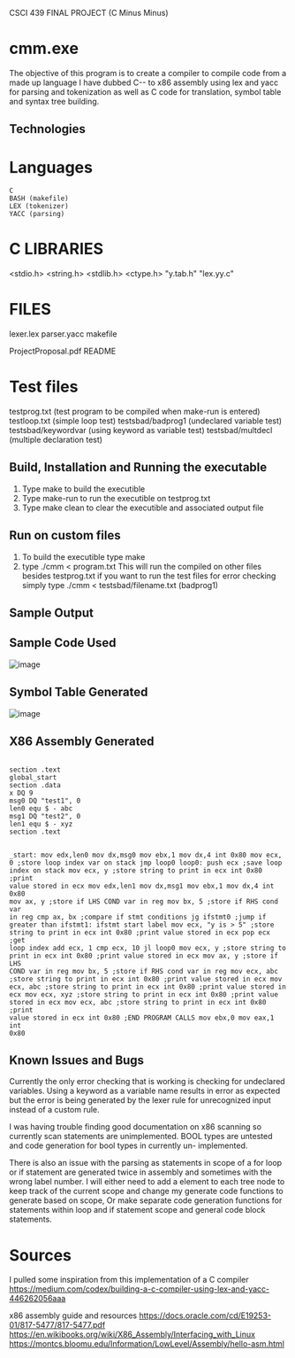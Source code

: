 CSCI 439 FINAL PROJECT (C Minus Minus)

# cmm.exe

The objective of this program is to create a compiler to compile code from a made up language I
have dubbed C-- to x86 assembly using lex and yacc for parsing and tokenization as well as
C code for translation, symbol table and syntax tree building.

## Technologies

   # Languages
	C
	BASH (makefile)
	LEX (tokenizer)
	YACC (parsing)

   # C LIBRARIES
   <stdio.h>
   <string.h>
   <stdlib.h>
   <ctype.h>
   "y.tab.h"
   "lex.yy.c"

   # FILES
   lexer.lex
   parser.yacc
   makefile
   
   ProjectProposal.pdf
   README

   # Test files
   testprog.txt (test program to be compiled when make-run is entered)
   testloop.txt (simple loop test)
   testsbad/badprog1 (undeclared variable test)
   testsbad/keywordvar (using keyword as variable test)
   testsbad/multdecl (multiple declaration test)

## Build, Installation and Running the executable
   1) Type make to build the executible
   2) Type make-run to run the executible on testprog.txt
   3) Type make clean to clear the executible and associated output file

   ## Run on custom files
   1) To build the executible type make
   2) type ./cmm < program.txt
   This will run the compiled on other files besides testprog.txt if you want to run the
   test files for error checking simply type ./cmm < testsbad/filename.txt (badprog1)
   
## Sample Output
## Sample Code Used
 ![image](https://user-images.githubusercontent.com/58760187/224576044-2af9f885-f4f5-4933-bdfb-ecfb2c4b7b5c.png)

## Symbol Table Generated
 ![image](https://user-images.githubusercontent.com/58760187/224575980-19f4e1f4-ebae-4765-a079-25ea6c2ac41d.png)
 
## X86 Assembly Generated
 <code>
section .text
global_start
section .data
x DQ 9
msg0 DQ "test1", 0 
len0 equ $ - abc
msg1 DQ "test2", 0 
len1 equ $ - xyz
section .text

_start:
mov edx,len0
mov dx,msg0
mov ebx,1
mov dx,4
int 0x80
mov ecx, 0	;store loop index var on stack
jmp loop0
loop0:
push ecx	;save loop index on stack
mov ecx, y	;store string to print in ecx
int 0x80	;print value stored in ecx
mov edx,len1
mov dx,msg1
mov ebx,1
mov dx,4
int 0x80
mov ax, y	;store if LHS COND var in reg
mov bx, 5	;store if RHS cond var in reg
cmp ax, bx	;compare if stmt conditions
jg ifstmt0	;jump if greater than
ifstmt1:	 ifstmt start label
mov ecx, "y is > 5"	;store string to print in ecx
int 0x80	;print value stored in ecx
pop ecx	;get loop index
add ecx, 1
cmp ecx, 10
jl loop0
mov ecx, y	;store string to print in ecx
int 0x80	;print value stored in ecx
mov ax, y	;store if LHS COND var in reg
mov bx, 5	;store if RHS cond var in reg
mov ecx, abc	;store string to print in ecx
int 0x80	;print value stored in ecx
mov ecx, abc	;store string to print in ecx
int 0x80	;print value stored in ecx
mov ecx, xyz	;store string to print in ecx
int 0x80	;print value stored in ecx
mov ecx, abc	;store string to print in ecx
int 0x80	;print value stored in ecx
int 0x80	;END PROGRAM CALLS
mov ebx,0
mov eax,1
int 0x80
</code>

## Known Issues and Bugs

   Currently the only error checking that is working is checking for undeclared variables.
   Using a keyword as a variable name results in error as expected but the error is being
   generated by the lexer rule for unrecognized input instead of a custom rule.

   I was having trouble finding good documentation on x86 scanning so currently scan statements
   are unimplemented. BOOL types are untested and code generation for bool types in currently un-
   implemented.

   There is also an issue with the parsing as statements in scope of a for loop or if statement
   are generated twice in assembly and sometimes with the wrong label number. I will either need to add a element 
   to each tree node to keep track of the current scope and change my generate code functions to
   generate based on scope, Or make separate code generation functions for statements within loop and
   if statement scope and general code block statements.

# Sources
I pulled some inspiration from this implementation of a C compiler
https://medium.com/codex/building-a-c-compiler-using-lex-and-yacc-446262056aaa

x86 assembly guide and resources
https://docs.oracle.com/cd/E19253-01/817-5477/817-5477.pdf
https://en.wikibooks.org/wiki/X86_Assembly/Interfacing_with_Linux
https://montcs.bloomu.edu/Information/LowLevel/Assembly/hello-asm.html
